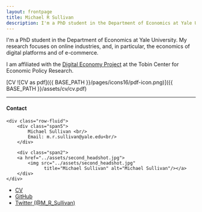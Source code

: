 ```yaml
---
layout: frontpage
title: Michael R Sullivan
description: I'm a PhD student in the Department of Economics at Yale University. 
---
```


I'm a PhD student in the Department of Economics at Yale University.
My research focuses on online industries,
and, in particular, the economics of digital platforms and of e-commerce.


I am affiliated with the [Digital Economy Project](https://tobin.yale.edu/digital-economy-project) at the Tobin Center for Economic Policy Research.

[CV ![CV as pdf]({{ BASE_PATH }}/pages/icons16/pdf-icon.png)]({{ BASE_PATH }}/assets/cv/cv.pdf)<br/>


---


<div class="container">
<h4><a name="Contact"></a>Contact</h4>

    <div class="row-fluid">
        <div class="span5">
            Michael Sullivan <br/>
            Email: m.r.sullivan@yale.edu<br/>
        </div>

        <div class="span2">
        <a href="../assets/second_headshot.jpg">
            <img src="../assets/second_headshot.jpg"
                  title="Michael Sullivan" alt="Michael Sullivan"/></a>
        </div>
    </div>
</div>

<div class="navbar">
  <div class="navbar-inner">
      <ul class="nav">
          <li><a href="{{ BASE_PATH }}/assets/cv/cv.pdf">CV</a></li>
          <li><a href="https://github.com/M-R-Sullivan">GitHub</a></li>
          <li><a href="https://twitter.com/M_R_Sullivan">Twitter (@M_R_Sullivan)</a></li>
      </ul>
  </div>
</div>

